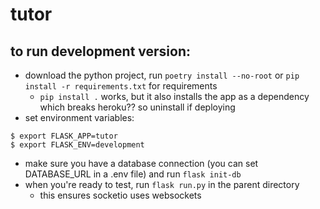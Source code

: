 # tutor

## to run development version:
- download the python project, run `poetry install --no-root` or `pip install -r requirements.txt` for requirements 
	- `pip install .` works, but it also installs the app as a dependency which breaks heroku?? so uninstall if deploying
- set environment variables: 
```
$ export FLASK_APP=tutor
$ export FLASK_ENV=development
```
- make sure you have a database connection (you can set DATABASE_URL in a .env file) and run `flask init-db`
- when you're ready to test, run `flask run.py` in the parent directory
	- this ensures socketio uses websockets 